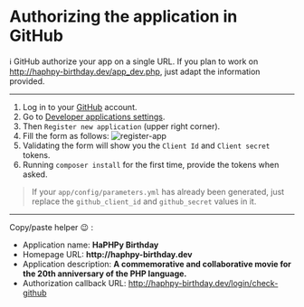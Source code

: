 # Authorizing the application in GitHub

:information_source: GitHub authorize your app on a single URL. If you plan to work on http://haphpy-birthday.dev/app_dev.php, just adapt the information provided.

---

1. Log in to your [GitHub](https://github.com/) account.
2. Go to [Developer applications settings](https://github.com/settings/developers).
3. Then `Register new application` (upper right corner).
4. Fill the form as follows:
![register-app](https://cloud.githubusercontent.com/assets/5421942/8397187/0a7d600a-1dc3-11e5-95c3-45b77d3c0c91.png)
5. Validating the form will show you the `Client Id` and  `Client secret` tokens.
6. Running `composer install` for the first time, provide the tokens when asked.

> If your `app/config/parameters.yml` has already been generated, just replace the `github_client_id` and `github_secret` values in it.

---

Copy/paste helper :wink: :
* Application name: __HaPHPy Birthday__
* Homepage URL: __http://haphpy-birthday.dev__
* Application description: __A commemorative and collaborative movie for the 20th anniversary of the PHP language.__
* Authorization callback URL: http://haphpy-birthday.dev/login/check-github
